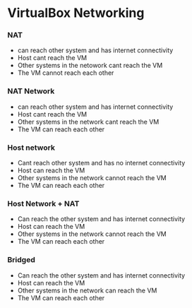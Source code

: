 # VirtualBox Networking

### NAT
- can reach other system and has internet connectivity
- Host cant reach the VM
- Other systems in the netowork cant reach the VM
- The VM cannot reach each other

### NAT Network
- can reach other system and has internet connectivity
- Host cant reach the VM
- Other systems in the network cant reach the VM
- The VM can reach each other

### Host network
- Cant reach other system and has no internet connectivity
- Host can reach the VM
- Other systems in the network cannot reach the VM
- The VM can reach each other

### Host Network + NAT
- Can reach the other system and has internet connectivity
- Host can reach the VM
- Other systems in the network cannot reach the VM
- The VM can reach each other

### Bridged
- Can reach the other system and has internet connectivity
- Host can reach the VM
- Other systems in the network can reach the VM
- The VM can reach each other